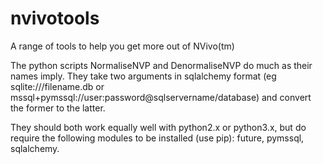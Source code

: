 # nvivotools
A range of tools to help you get more out of NVivo(tm)

The python scripts NormaliseNVP and DenormaliseNVP do much as their names imply. They take two arguments in sqlalchemy format (eg sqlite:///filename.db or mssql+pymssql://user:password@sqlservername/database) and convert the former to the latter.

They should both work equally well with python2.x or python3.x, but do require the following modules to be installed (use pip): future, pymssql, sqlalchemy.
